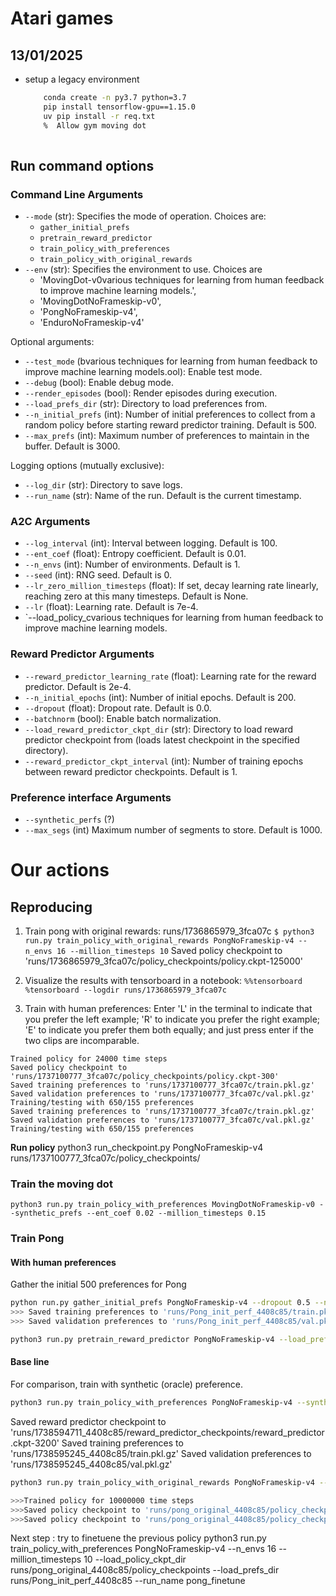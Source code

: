 # Atari games

## 13/01/2025

- setup a legacy environment

    ```bash
        conda create -n py3.7 python=3.7
        pip install tensorflow-gpu==1.15.0
        uv pip install -r req.txt
        %  Allow gym moving dot
        
    ```
## Run command options

### Command Line Arguments

- `--mode` (str): Specifies the mode of operation. Choices are:
    - `gather_initial_prefs`
    - `pretrain_reward_predictor`
    - `train_policy_with_preferences`
    - `train_policy_with_original_rewards`
- `--env` (str): Specifies the environment to use. Choices are
    - 'MovingDot-v0various techniques for learning from human feedback to improve machine learning models.', 
    - 'MovingDotNoFrameskip-v0',
    - 'PongNoFrameskip-v4',
    - 'EnduroNoFrameskip-v4'

Optional arguments:
- `--test_mode` (bvarious techniques for learning from human feedback to improve machine learning models.ool): Enable test mode.
- `--debug` (bool): Enable debug mode.
- `--render_episodes` (bool): Render episodes during execution.
- `--load_prefs_dir` (str): Directory to load preferences from.
- `--n_initial_prefs` (int): Number of initial preferences to collect from a random policy before starting reward predictor training. Default is 500.
- `--max_prefs` (int): Maximum number of preferences to maintain in the buffer. Default is 3000.

Logging options (mutually exclusive): 
- `--log_dir` (str): Directory to save logs.
- `--run_name` (str): Name of the run. Default is the current timestamp.

### A2C Arguments

- `--log_interval` (int): Interval between logging. Default is 100.
- `--ent_coef` (float): Entropy coefficient. Default is 0.01.
- `--n_envs` (int): Number of environments. Default is 1.
- `--seed` (int): RNG seed. Default is 0.
- `--lr_zero_million_timesteps` (float): If set, decay learning rate linearly, reaching zero at this many timesteps. Default is None.
- `--lr` (float): Learning rate. Default is 7e-4.
- `--load_policy_cvarious techniques for learning from human feedback to improve machine learning models.
### Reward Predictor Arguments

- `--reward_predictor_learning_rate` (float): Learning rate for the reward predictor. Default is 2e-4.
- `--n_initial_epochs` (int): Number of initial epochs. Default is 200.
- `--dropout` (float): Dropout rate. Default is 0.0.
- `--batchnorm` (bool): Enable batch normalization.
- `--load_reward_predictor_ckpt_dir` (str): Directory to load reward predictor checkpoint from (loads latest checkpoint in the specified directory).
- `--reward_predictor_ckpt_interval` (int): Number of training epochs between reward predictor checkpoints. Default is 1.

### Preference interface Arguments

- `--synthetic_perfs` (?)
- `--max_segs` (int) Maximum number of segments to store. Default is 1000.




# Our actions

## Reproducing
1. Train pong with original rewards: runs/1736865979_3fca07c
`$ python3 run.py train_policy_with_original_rewards PongNoFrameskip-v4 --n_envs 16 --million_timesteps 10`
Saved policy checkpoint to 'runs/1736865979_3fca07c/policy_checkpoints/policy.ckpt-125000'

2. Visualize the results with tensorboard in a notebook:
`%%tensorboard`
`%tensorboard --logdir runs/1736865979_3fca07c`



3. Train with human preferences: 
Enter 'L' in the terminal to indicate that you prefer the left example; 'R' to indicate
you prefer the right example; 'E' to indicate you prefer them both equally; and
just press enter if the two clips are incomparable.


```SHELL
Trained policy for 24000 time steps
Saved policy checkpoint to 'runs/1737100777_3fca07c/policy_checkpoints/policy.ckpt-300'
Saved training preferences to 'runs/1737100777_3fca07c/train.pkl.gz'
Saved validation preferences to 'runs/1737100777_3fca07c/val.pkl.gz'
Training/testing with 650/155 preferences
Saved training preferences to 'runs/1737100777_3fca07c/train.pkl.gz'
Saved validation preferences to 'runs/1737100777_3fca07c/val.pkl.gz'
Training/testing with 650/155 preferences
```

**Run policy**
python3 run_checkpoint.py PongNoFrameskip-v4 runs/1737100777_3fca07c/policy_checkpoints/

 

 ### Train the moving dot
 ```shell
 python3 run.py train_policy_with_preferences MovingDotNoFrameskip-v0 --synthetic_prefs --ent_coef 0.02 --million_timesteps 0.15
 ```


 ### Train Pong

 #### With human preferences
 Gather the initial 500 preferences for Pong
 ```bash
 python run.py gather_initial_prefs PongNoFrameskip-v4 --dropout 0.5 --n_envs 16 --million_timesteps 20 --render_episodes --run_name Pong_init_perf
>>> Saved training preferences to 'runs/Pong_init_perf_4408c85/train.pkl.gz'
>>> Saved validation preferences to 'runs/Pong_init_perf_4408c85/val.pkl.gz'
``` 



```bash
python3 run.py pretrain_reward_predictor PongNoFrameskip-v4 --load_prefs_dir runs/Pong_init_perf_4408c85
```

#### Base line
For comparison, train with synthetic (oracle) preference.
```bash
python3 run.py train_policy_with_preferences PongNoFrameskip-v4 --synthetic_prefs --dropout 0.5 --n_envs 16 --million_timesteps 20
```
Saved reward predictor checkpoint to 'runs/1738594711_4408c85/reward_predictor_checkpoints/reward_predictor.ckpt-3200'
Saved training preferences to 'runs/1738595245_4408c85/train.pkl.gz'
Saved validation preferences to 'runs/1738595245_4408c85/val.pkl.gz'

```bash
python3 run.py train_policy_with_original_rewards PongNoFrameskip-v4 --n_envs 16 --million_timesteps 10 --run_name pong_original

>>>Trained policy for 10000000 time steps
>>>Saved policy checkpoint to 'runs/pong_original_4408c85/policy_checkpoints/policy.ckpt-125000'
>>>Saved policy checkpoint to 'runs/pong_original_4408c85/policy_checkpoints/policy.ckpt-125000'
```


Next step : try to finetuene the previous policy
python3 run.py train_policy_with_preferences PongNoFrameskip-v4 --n_envs 16 --million_timesteps 10 --load_policy_ckpt_dir runs/pong_original_4408c85/policy_checkpoints --load_prefs_dir runs/Pong_init_perf_4408c85 --run_name pong_finetune